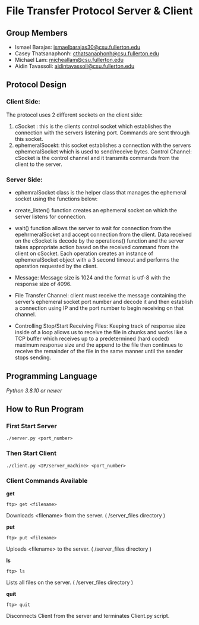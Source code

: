 # File Transfer Protocol Server & Client

## Group Members

- Ismael Barajas: ismaelbarajas30@csu.fullerton.edu
- Casey Thatsanaphonh: cthatsanaphonh@csu.fullerton.edu
- Michael Lam: micheallam@csu.fullerton.edu
- Aidin Tavassoli: aidintavassoli@csu.fullerton.edu

## Protocol Design

### Client Side:
The protocol uses 2 different sockets on the client side:

1. cSocket : this is the clients control socket which establishes the connection with the servers listening port. Commands are sent through this socket.
2. ephemeralSocekt: this socket establishes a connection with the servers ephemeralSocket which is used to send/receive bytes.
   Control Channel: cSocket is the control channel and it transmits commands from the client to the server.
 ### Server Side:
  - ephemralSocket class is the helper class that manages the ephemeral socket using the functions below:
  - create_listen() function creates an ephemeral socket on which the server listens for connection.
  - wait() function allows the server to wait for connection from the epehrmeralSocket and accept connection from the client.
   Data received on the cSocket is decode by the operations() function and the server takes appropriate action based on the received command from the client on cSocket.
   Each operation creates an instance of ephemeralSocket object with a 3 second timeout and performs the operation requested by the client.

- Message: Message size is 1024 and the format is utf-8 with the response size of 4096.
- File Transfer Channel: client must receive the message containing the server’s ephemeral socket port number and decode it and then establish a connection using IP and the port number to begin receiving on that channel.
- Controlling Stop/Start Receiving Files: Keeping track of response size inside of a loop allows us to receive the file in chunks and works like a TCP buffer which receives up to a predetermined (hard coded) maximum response size and the append to the file then continues to receive the remainder of the file in the same manner until the sender stops sending.

## Programming Language

_Python 3.8.10 or newer_

## How to Run Program

### First Start Server

```
./server.py <port_number>
```

### Then Start Client

```
./client.py <IP/server_machine> <port_number>
```

### Client Commands Available

**get**

```
ftp> get <filename>
```

Downloads \<filename\> from the server. ( /server_files directory )

**put**

```
ftp> put <filename>
```

Uploads \<filename\> to the server. ( /server_files directory )

**ls**

```
ftp> ls
```

Lists all files on the server. ( /server_files directory )

**quit**

```
ftp> quit
```

Disconnects Client from the server and terminates Client.py script.
